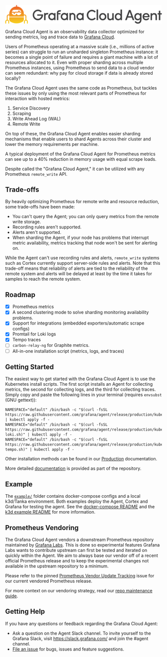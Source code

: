 <p align="center"><img src="docs/assets/logo_and_name.png" alt="Grafana Cloud Agent logo"></p>

Grafana Cloud Agent is an observability data collector optimized for sending
metrics, log and trace data to [Grafana Cloud](https://grafana.com/products/cloud/).

Users of Prometheus operating at a massive scale (i.e., millions of active
series) can struggle to run an unsharded singleton Prometheus instance: it becomes a
single point of failure and requires a giant machine with a lot of resources
allocated to it. Even with proper sharding across multiple Prometheus instances,
using Prometheus to send data to a cloud vendor can seem redundant: why pay for
cloud storage if data is already stored locally?

The Grafana Cloud Agent uses the same code as Prometheus, but tackles these issues
by only using the most relevant parts of Prometheus for interaction with hosted
metrics:

1. Service Discovery
2. Scraping
3. Write Ahead Log (WAL)
4. Remote Write

On top of these, the Grafana Cloud Agent enables easier sharding mechanisms that
enable users to shard Agents across their cluster and lower the memory requirements
per machine.

A typical deployment of the Grafana Cloud Agent for Prometheus metrics can see
up to a 40% reduction in memory usage with equal scrape loads.

Despite called the "Grafana Cloud Agent," it can be utilized with any Prometheus
`remote_write` API.

## Trade-offs

By heavily optimizing Prometheus for remote write and resource reduction, some
trade-offs have been made:

- You can't query the Agent; you can only query metrics from the remote write
  storage.
- Recording rules aren't supported.
- Alerts aren't supported.
- When sharding the Agent, if your node has problems that interrupt metric
  availability, metrics tracking that node won't be sent for alerting on.

While the Agent can't use recording rules and alerts, `remote_write` systems such
as Cortex currently support server-side rules and alerts. Note that this trade-off
means that reliability of alerts are tied to the reliability of the remote system
and alerts will be delayed at least by the time it takes for samples to reach
the remote system.

## Roadmap

- [x] Prometheus metrics
- [x] A second clustering mode to solve sharding monitoring availability problems.
- [x] Support for integrations (embedded exporters/automatic scrape configs)
- [x] Promtail for Loki logs
- [x] Tempo traces
- [ ] `carbon-relay-ng` for Graphite metrics.
- [ ] All-in-one installation script (metrics, logs, and traces)

## Getting Started

The easiest way to get started with the Grafana Cloud Agent is to use the
Kubernetes install scripts. The first script installs an Agent for collecting
metrics, the second for collecting logs, and the third for collecting traces.
Simply copy and paste the following lines in your terminal (requires `envsubst`
(GNU gettext)):

```
NAMESPACE="default" /bin/bash -c "$(curl -fsSL https://raw.githubusercontent.com/grafana/agent/release/production/kubernetes/install.sh)" | kubectl apply -f -
NAMESPACE="default" /bin/bash -c "$(curl -fsSL https://raw.githubusercontent.com/grafana/agent/release/production/kubernetes/install-loki.sh)" | kubectl apply -f -
NAMESPACE="default" /bin/bash -c "$(curl -fsSL https://raw.githubusercontent.com/grafana/agent/release/production/kubernetes/install-tempo.sh)" | kubectl apply -f -
```

Other installation methods can be found in our
[Production](./production/README.md) documentation.

More detailed [documentation](./docs/README.md) is provided as part of the
repository.

## Example

The [`example/`](./example) folder contains docker-compose configs and a local
k3d/Tanka environment. Both examples deploy the Agent, Cortex and Grafana for
testing the agent. See the [docker-compose README](./example/docker-compose/README.md)
and the [k3d example README](./example/k3d/README.md) for more information.

## Prometheus Vendoring

The Grafana Cloud Agent vendors a downstream Prometheus repository maintained by
[Grafana Labs](https://github.com/grafana/prometheus). This is done so experimental
features Grafana Labs wants to contribute upstream can first be tested and iterated on
quickly within the Agent. We aim to always base our vendor off of a recent official
Prometheus release and to keep the experimental changes not available in the upstream
repository to a minimum.

Please refer to the pinned
[Prometheus Vendor Update Tracking](https://github.com/grafana/agent/issues/112) issue
for our current vendored Prometheus release.

For more context on our vendoring strategy, read our
[repo maintenance guide](./docs/maintaining.md#grafanaprometheus-maintenance).

## Getting Help

If you have any questions or feedback regarding the Grafana Cloud Agent:

* Ask a question on the Agent Slack channel. To invite yourself to the Grafana
  Slack, visit https://slack.grafana.com/ and join the #agent channel.
* [File an issue](https://github.com/grafana/agent/issues/new) for bugs, issues
  and feature suggestions.
